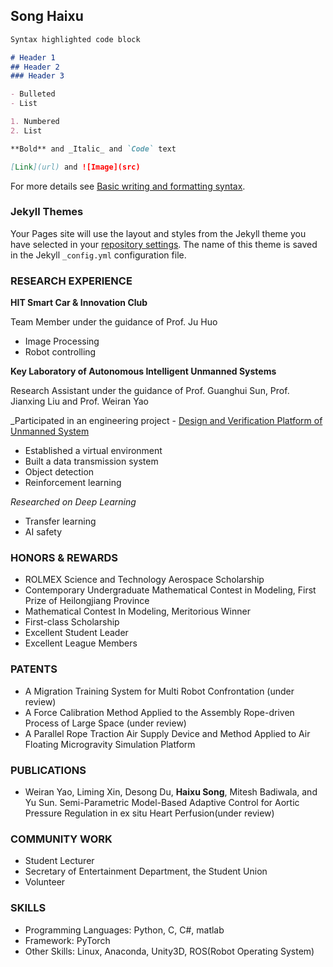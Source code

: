 ## Song Haixu


```markdown
Syntax highlighted code block

# Header 1
## Header 2
### Header 3

- Bulleted
- List

1. Numbered
2. List

**Bold** and _Italic_ and `Code` text

[Link](url) and ![Image](src)
```

For more details see [Basic writing and formatting syntax](https://docs.github.com/en/github/writing-on-github/getting-started-with-writing-and-formatting-on-github/basic-writing-and-formatting-syntax).

### Jekyll Themes

Your Pages site will use the layout and styles from the Jekyll theme you have selected in your [repository settings](https://github.com/SongHaixu/shx.github.io/settings/pages). The name of this theme is saved in the Jekyll `_config.yml` configuration file.

### RESEARCH EXPERIENCE

**HIT Smart Car & Innovation Club**

Team Member under the guidance of Prof. Ju Huo

* Image Processing
* Robot controlling

**Key Laboratory of Autonomous Intelligent Unmanned Systems**

Research Assistant under the guidance of Prof. Guanghui Sun, Prof. Jianxing Liu and Prof. Weiran Yao

_Participated in an engineering project - [Design and Verification Platform of Unmanned System](http://aius.hit.edu.cn/zzwrjqpt/list.htm)

* Established a virtual environment
* Built a data transmission system
* Object detection
* Reinforcement learning

_Researched on Deep Learning_

* Transfer learning
* AI safety

### HONORS & REWARDS

* ROLMEX Science and Technology Aerospace Scholarship
* Contemporary Undergraduate Mathematical Contest in Modeling, First Prize of Heilongjiang Province
* Mathematical Contest In Modeling, Meritorious Winner
* First-class Scholarship
* Excellent Student Leader
* Excellent League Members

### PATENTS

* A Migration Training System for Multi Robot Confrontation (under review)
* A Force Calibration Method Applied to the Assembly Rope-driven Process of Large Space (under review)
* A Parallel Rope Traction Air Supply Device and Method Applied to Air Floating Microgravity Simulation Platform

### PUBLICATIONS

* Weiran Yao, Liming Xin, Desong Du, **Haixu Song**, Mitesh Badiwala, and Yu Sun. Semi-Parametric Model-Based Adaptive Control for Aortic Pressure Regulation in ex situ Heart Perfusion(under review)

### COMMUNITY WORK

* Student Lecturer
* Secretary of Entertainment Department, the Student Union
* Volunteer

### SKILLS

* Programming Languages: Python, C, C#, matlab
* Framework: PyTorch
* Other Skills: Linux, Anaconda, Unity3D, ROS(Robot Operating System)
